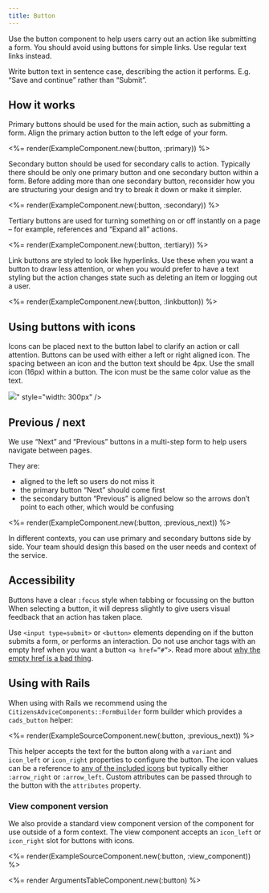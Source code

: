 ```yaml
---
title: Button
---
```


Use the button component to help users carry out an action like submitting a form. You should avoid using buttons for simple links. Use regular text links instead.

Write button text in sentence case, describing the action it performs. E.g. “Save and continue” rather than “Submit”.

## How it works

Primary buttons should be used for the main action, such as submitting a form. Align the primary action button to the left edge of your form.

<%= render(ExampleComponent.new(:button, :primary)) %>

Secondary button should be used for secondary calls to action. Typically there should be only one primary button and one secondary button within a form. Before adding more than one secondary button, reconsider how you are structuring your design and try to break it down or make it simpler.

<%= render(ExampleComponent.new(:button, :secondary)) %>

Tertiary buttons are used for turning something on or off instantly on a page – for example, references and “Expand all” actions.

<%= render(ExampleComponent.new(:button, :tertiary)) %>

Link buttons are styled to look like hyperlinks. Use these when you want a button to draw less attention, or when you would prefer to have a text styling but the action changes state such as deleting an item or logging out a user.

<%= render(ExampleComponent.new(:button, :linkbutton)) %>

## Using buttons with icons

Icons can be placed next to the button label to clarify an action or call attention. Buttons can be used with either a left or right aligned icon.
The spacing between an icon and the button text should be 4px. Use the small icon (16px) within a button.
The icon must be the same color value as the text.

<p><img src="<%= image_path "components/button-with-icon-example.png" %>" style="width: 300px" /></p>

## Previous / next

We use “Next” and “Previous” buttons in a multi-step form to help users navigate between pages.

They are:

- aligned to the left so users do not miss it
- the primary button “Next” should come first
- the secondary button “Previous” is aligned below so the arrows don’t point to each other, which would be confusing

<%= render(ExampleComponent.new(:button, :previous_next)) %>

In different contexts, you can use primary and secondary buttons side by side. Your team should design this based on the user needs and context of the service.

## Accessibility

Buttons have a clear `:focus` style when tabbing or focussing on the button
When selecting a button, it will depress slightly to give users visual feedback that an action has taken place.

Use `<input type=submit>` or `<button>` elements depending on if the button submits a form, or performs an interaction. Do not use anchor tags with an empty href when you want a button `<a href=”#”>`. Read more about [why the empty href is a bad thing](https://adrianroselli.com/2016/01/links-buttons-submits-and-divs-oh-hell.html).

## Using with Rails

When using with Rails we recommend using the `CitizensAdviceComponents::FormBuilder` form builder which provides a `cads_button` helper:

<%= render(ExampleSourceComponent.new(:button, :previous_next)) %>

This helper accepts the text for the button along with a `variant` and `icon_left` or `icon_right` properties to configure the button. The icon values can be a reference to [any of the included icons](/foundations/icons/) but typically either `:arrow_right` or `:arrow_left`. Custom attributes can be passed through to the button with the `attributes` property.

### View component version

We also provide a standard view component version of the component for use outside of a form context. The view component accepts an `icon_left` or `icon_right` slot for buttons with icons.

<%= render(ExampleSourceComponent.new(:button, :view_component)) %>

<%= render ArgumentsTableComponent.new(:button) %>
